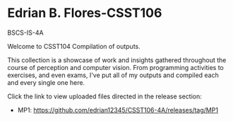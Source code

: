 # Edrian B. Flores-CSST106
BSCS-IS-4A

Welcome to CSST104 Compilation of outputs.

This collection is a showcase of work and insights gathered throughout the course of perception and computer vision. 
From programming activities to exercises, and even exams,
I've put all of my outputs and compiled each and every single one here. 

Click the link to view uploaded files directed in the release section:
- MP1: https://github.com/edrian12345/CSST106-4A/releases/tag/MP1
